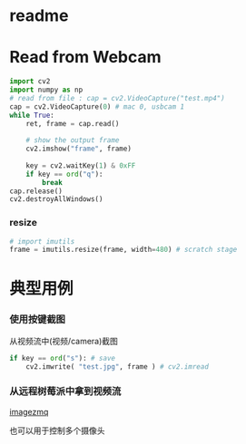 # readme


# Read from Webcam
```python
import cv2
import numpy as np
# read from file : cap = cv2.VideoCapture("test.mp4")
cap = cv2.VideoCapture(0) # mac 0, usbcam 1
while True:
    ret, frame = cap.read()
   
    # show the output frame
    cv2.imshow("frame", frame)
    
    key = cv2.waitKey(1) & 0xFF
    if key == ord("q"):
        break
cap.release()
cv2.destroyAllWindows()
```

### resize 

```python
# import imutils
frame = imutils.resize(frame, width=480) # scratch stage
```

# 典型用例
### 使用按键截图
从视频流中(视频/camera)截图

```python
if key == ord("s"): # save
    cv2.imwrite( "test.jpg", frame ) # cv2.imread
```


### 从远程树莓派中拿到视频流
[imagezmq](https://github.com/jeffbass/imagezmq)

也可以用于控制多个摄像头